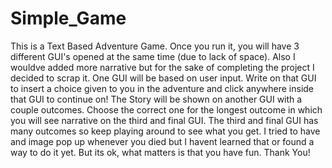 # Simple_Game
This is a Text Based Adventure Game. Once you run it, you will have 3 different GUI's opened at the same time (due to lack of space). Also I wouldve added more narrative
but for the sake of completing the project I decided to scrap it. One GUI will be based on user input. Write on that GUI to insert a choice given to you in the adventure
and click anywhere inside that GUI to continue on! The Story will be shown on another GUI with a couple outcomes. Choose the correct one for the longest outcome in which
you will see narrative on the third and final GUI. The third and final GUI has many outcomes so keep playing around to see what you get. I tried to have and image
pop up whenever you died but I havent learned that or found a way to do it yet. But its ok, what matters is that you have fun. Thank You!
